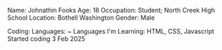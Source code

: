 Name: Johnathin Fooks
Age: 18
Occupation: Student; North Creek High School
Location: Bothell Washington
Gender: Male

Coding:
  Languages: ~
  Languages I'm Learning: HTML, CSS, Javascript
  Started coding 3 Feb 2025
